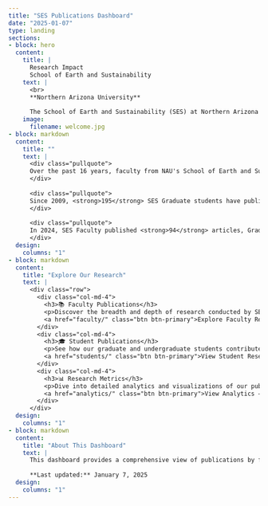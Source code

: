 ```yaml
---
title: "SES Publications Dashboard"
date: "2025-01-07"
type: landing
sections:
- block: hero
  content:
    title: |
      Research Impact
      School of Earth and Sustainability
    text: |
      <br>
      **Northern Arizona University**
      
      The School of Earth and Sustainability (SES) at Northern Arizona University conducts world-class research in Earth sciences, environmental sustainability, and climate science. Our faculty and students publish in leading journals, advancing knowledge that addresses the most pressing challenges facing our planet.
    image:
      filename: welcome.jpg
- block: markdown
  content:
    title: ""
    text: |
      <div class="pullquote">
      Over the past 16 years, faculty from NAU's School of Earth and Sustainability have published <strong>1,091</strong> peer-reviewed scientific studies in the world's leading journals, with a total of <strong>58,330</strong> citations. Since 2009, the School has a collective H-Index of <strong>90</strong>.
      </div>
      
      <div class="pullquote">
      Since 2009, <strong>195</strong> SES Graduate students have published <strong>369</strong> publications in journals, including Quaternary Science Reviews, Nature Communications, Geophysical Research Letters, The Holocene, Climate of the Past. These articles have been cited <strong>12,421</strong> times.
      </div>
      
      <div class="pullquote">
      In 2024, SES Faculty published <strong>94</strong> articles, Graduate students published <strong>31</strong>, and Undergraduates published <strong>0</strong> papers in the scientific literature.
      </div>
  design:
    columns: "1"
- block: markdown
  content:
    title: "Explore Our Research"
    text: |
      <div class="row">
        <div class="col-md-4">
          <h3>📚 Faculty Publications</h3>
          <p>Discover the breadth and depth of research conducted by SES faculty members.</p>
          <a href="faculty/" class="btn btn-primary">Explore Faculty Research →</a>
        </div>
        <div class="col-md-4">
          <h3>🎓 Student Publications</h3>
          <p>See how our graduate and undergraduate students contribute to scientific knowledge.</p>
          <a href="students/" class="btn btn-primary">View Student Research →</a>
        </div>
        <div class="col-md-4">
          <h3>📊 Research Metrics</h3>
          <p>Dive into detailed analytics and visualizations of our publication trends.</p>
          <a href="analytics/" class="btn btn-primary">View Analytics →</a>
        </div>
      </div>
  design:
    columns: "1"
- block: markdown
  content:
    title: "About This Dashboard"
    text: |
      This dashboard provides a comprehensive view of publications by faculty and students in NAU's School of Earth and Sustainability. Data is automatically updated from our faculty's Google Scholar profiles and includes publications from 2009 to 2025.
      
      **Last updated:** January 7, 2025
  design:
    columns: "1"
---
```

